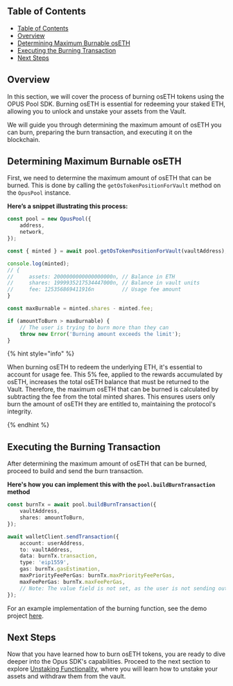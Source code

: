 ## Table of Contents

-   [Table of Contents](#table-of-contents)
-   [Overview](#overview)
-   [Determining Maximum Burnable osETH](#determining-maximum-burnable-oseth)
-   [Executing the Burning Transaction](#executing-the-burning-transaction)
-   [Next Steps](#next-steps)

## Overview

In this section, we will cover the process of burning osETH tokens using the OPUS Pool SDK. Burning osETH is essential for redeeming your staked ETH, allowing you to unlock and unstake your assets from the Vault.

We will guide you through determining the maximum amount of osETH you can burn, preparing the burn transaction, and executing it on the blockchain.

## Determining Maximum Burnable osETH

First, we need to determine the maximum amount of osETH that can be burned. This is done by calling the `getOsTokenPositionForVault` method on the `OpusPool` instance.

**Here’s a snippet illustrating this process:**

```typescript
const pool = new OpusPool({
    address,
    network,
});

const { minted } = await pool.getOsTokenPositionForVault(vaultAddress);

console.log(minted);
// {
//     assets: 2000000000000000000n, // Balance in ETH
//     shares: 1999935217534447000n, // Balance in vault units
//     fee: 125356869411916n         // Usage fee amount
}

const maxBurnable = minted.shares - minted.fee;

if (amountToBurn > maxBurnable) {
    // The user is trying to burn more than they can
    throw new Error('Burning amount exceeds the limit');
}

```

{% hint style="info" %}

When burning osETH to redeem the underlying ETH, it's essential to account for usage fee. This 5% fee, applied to the rewards accumulated by osETH, increases the total osETH balance that must be returned to the Vault. Therefore, the maximum osETH that can be burned is calculated by subtracting the fee from the total minted shares. This ensures users only burn the amount of osETH they are entitled to, maintaining the protocol's integrity.

{% endhint %}

## Executing the Burning Transaction

After determining the maximum amount of osETH that can be burned, proceed to build and send the burn transaction.

**Here's how you can implement this with the `pool.buildBurnTransaction` method**

```typescript
const burnTx = await pool.buildBurnTransaction({
    vaultAddress,
    shares: amountToBurn,
});

await walletClient.sendTransaction({
    account: userAddress,
    to: vaultAddress,
    data: burnTx.transaction,
    type: 'eip1559',
    gas: burnTx.gasEstimation,
    maxPriorityFeePerGas: burnTx.maxPriorityFeePerGas,
    maxFeePerGas: burnTx.maxFeePerGas,
    // Note: The value field is not set, as the user is not sending out ETH
});
```

For an example implementation of the burning function, see the demo project [here][burn-usage].

## Next Steps

Now that you have learned how to burn osETH tokens, you are ready to dive deeper into the Opus SDK's capabilities. Proceed to the next section to explore [Unstaking Functionality][unstake], where you will learn how to unstake your assets and withdraw them from the vault.

[unstake]: ./6-unstake.md
[burn-usage]: https://github.com/ChorusOne/opus-pool-demo/blob/main/src/hooks/useBurnMutation.ts#L49
